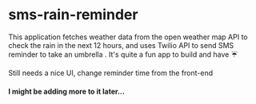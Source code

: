 # sms-rain-reminder

This application fetches weather data from the open weather map API to check the rain in the next 12 hours, and uses Twilio API to send SMS reminder to take an umbrella . 
It's quite a fun app to build and have ☔️ 

Still needs a nice UI, change reminder time from the front-end 

#### I might be adding more to it later...
